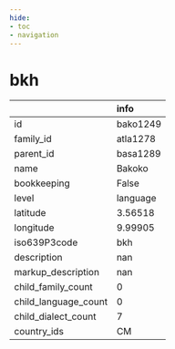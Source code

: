 ```yaml
---
hide:
- toc
- navigation
---
```

# bkh
|                      | info     |
|:---------------------|:---------|
| id                   | bako1249 |
| family_id            | atla1278 |
| parent_id            | basa1289 |
| name                 | Bakoko   |
| bookkeeping          | False    |
| level                | language |
| latitude             | 3.56518  |
| longitude            | 9.99905  |
| iso639P3code         | bkh      |
| description          | nan      |
| markup_description   | nan      |
| child_family_count   | 0        |
| child_language_count | 0        |
| child_dialect_count  | 7        |
| country_ids          | CM       |